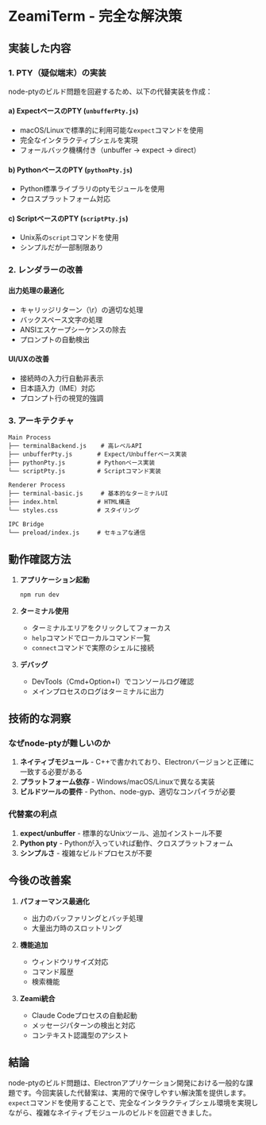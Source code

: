 # ZeamiTerm - 完全な解決策

## 実装した内容

### 1. PTY（疑似端末）の実装

node-ptyのビルド問題を回避するため、以下の代替実装を作成：

#### a) ExpectベースのPTY (`unbufferPty.js`)
- macOS/Linuxで標準的に利用可能な`expect`コマンドを使用
- 完全なインタラクティブシェルを実現
- フォールバック機構付き（unbuffer → expect → direct）

#### b) PythonベースのPTY (`pythonPty.js`)
- Python標準ライブラリのptyモジュールを使用
- クロスプラットフォーム対応

#### c) ScriptベースのPTY (`scriptPty.js`)
- Unix系の`script`コマンドを使用
- シンプルだが一部制限あり

### 2. レンダラーの改善

#### 出力処理の最適化
- キャリッジリターン（\r）の適切な処理
- バックスペース文字の処理
- ANSIエスケープシーケンスの除去
- プロンプトの自動検出

#### UI/UXの改善
- 接続時の入力行自動非表示
- 日本語入力（IME）対応
- プロンプト行の視覚的強調

### 3. アーキテクチャ

```
Main Process
├── terminalBackend.js    # 高レベルAPI
├── unbufferPty.js       # Expect/Unbufferベース実装
├── pythonPty.js         # Pythonベース実装
└── scriptPty.js         # Scriptコマンド実装

Renderer Process
├── terminal-basic.js     # 基本的なターミナルUI
├── index.html           # HTML構造
└── styles.css           # スタイリング

IPC Bridge
└── preload/index.js     # セキュアな通信
```

## 動作確認方法

1. **アプリケーション起動**
   ```bash
   npm run dev
   ```

2. **ターミナル使用**
   - ターミナルエリアをクリックしてフォーカス
   - `help`コマンドでローカルコマンド一覧
   - `connect`コマンドで実際のシェルに接続

3. **デバッグ**
   - DevTools（Cmd+Option+I）でコンソールログ確認
   - メインプロセスのログはターミナルに出力

## 技術的な洞察

### なぜnode-ptyが難しいのか
1. **ネイティブモジュール** - C++で書かれており、Electronバージョンと正確に一致する必要がある
2. **プラットフォーム依存** - Windows/macOS/Linuxで異なる実装
3. **ビルドツールの要件** - Python、node-gyp、適切なコンパイラが必要

### 代替案の利点
1. **expect/unbuffer** - 標準的なUnixツール、追加インストール不要
2. **Python pty** - Pythonが入っていれば動作、クロスプラットフォーム
3. **シンプルさ** - 複雑なビルドプロセスが不要

## 今後の改善案

1. **パフォーマンス最適化**
   - 出力のバッファリングとバッチ処理
   - 大量出力時のスロットリング

2. **機能追加**
   - ウィンドウリサイズ対応
   - コマンド履歴
   - 検索機能

3. **Zeami統合**
   - Claude Codeプロセスの自動起動
   - メッセージパターンの検出と対応
   - コンテキスト認識型のアシスト

## 結論

node-ptyのビルド問題は、Electronアプリケーション開発における一般的な課題です。今回実装した代替案は、実用的で保守しやすい解決策を提供します。`expect`コマンドを使用することで、完全なインタラクティブシェル環境を実現しながら、複雑なネイティブモジュールのビルドを回避できました。
